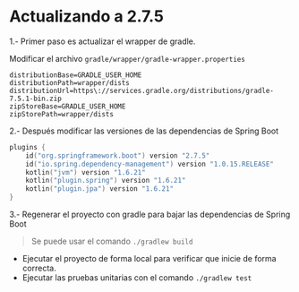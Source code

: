 # Actualizando a 2.7.5

1.- Primer paso es actualizar el wrapper de gradle.

Modificar el archivo `gradle/wrapper/gradle-wrapper.properties`

```properties
distributionBase=GRADLE_USER_HOME
distributionPath=wrapper/dists
distributionUrl=https\://services.gradle.org/distributions/gradle-7.5.1-bin.zip
zipStoreBase=GRADLE_USER_HOME
zipStorePath=wrapper/dists
```

2.- Después modificar las versiones de las dependencias de Spring Boot

```kotlin
plugins {
	id("org.springframework.boot") version "2.7.5"
	id("io.spring.dependency-management") version "1.0.15.RELEASE"
	kotlin("jvm") version "1.6.21"
	kotlin("plugin.spring") version "1.6.21"
    kotlin("plugin.jpa") version "1.6.21"
}
```

3.- Regenerar el proyecto con gradle para bajar las dependencias de Spring Boot

> Se puede usar el comando `./gradlew build`

- Ejecutar el proyecto de forma local para verificar que inicie de forma correcta.
- Ejecutar las pruebas unitarias con el comando `./gradlew test`